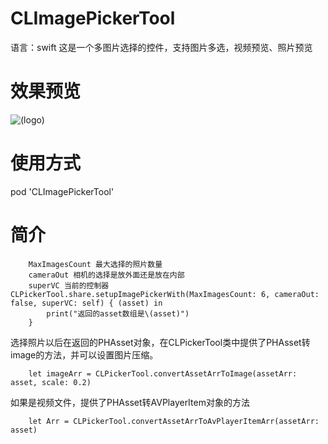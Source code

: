 # CLImagePickerTool
语言：swift   这是一个多图片选择的控件，支持图片多选，视频预览、照片预览

# 效果预览
![(logo)](http://images2017.cnblogs.com/blog/818253/201708/818253-20170803183347350-2103590869.gif)


# 使用方式

pod 'CLImagePickerTool'



# 简介

		MaxImagesCount 最大选择的照片数量
		cameraOut 相机的选择是放外面还是放在内部
		superVC 当前的控制器CLPickerTool.share.setupImagePickerWith(MaxImagesCount: 6, cameraOut: false, superVC: self) { (asset) in
            print("返回的asset数组是\(asset)")
		}

选择照片以后在返回的PHAsset对象，在CLPickerTool类中提供了PHAsset转image的方法，并可以设置图片压缩。

		let imageArr = CLPickerTool.convertAssetArrToImage(assetArr: asset, scale: 0.2)
		
如果是视频文件，提供了PHAsset转AVPlayerItem对象的方法
		
		let Arr = CLPickerTool.convertAssetArrToAvPlayerItemArr(assetArr: asset)


